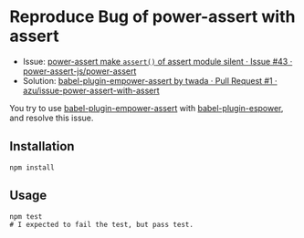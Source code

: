 # Reproduce Bug of power-assert with assert

- Issue: [power-assert make `assert()` of assert module silent · Issue #43 · power-assert-js/power-assert](https://github.com/power-assert-js/power-assert/issues/43#issuecomment-208708969 "power-assert make `assert()` of assert module silent · Issue #43 · power-assert-js/power-assert")
- Solution: [babel-plugin-empower-assert by twada · Pull Request #1 · azu/issue-power-assert-with-assert](https://github.com/azu/issue-power-assert-with-assert/pull/1 "babel-plugin-empower-assert by twada · Pull Request #1 · azu/issue-power-assert-with-assert")

You try to use [babel-plugin-empower-assert](https://github.com/twada/babel-plugin-empower-assert "babel-plugin-empower-assert") with [babel-plugin-espower](https://github.com/power-assert-js/babel-plugin-espower "babel-plugin-espower"), and resolve this issue.

## Installation

    npm install

## Usage

    npm test
    # I expected to fail the test, but pass test.
